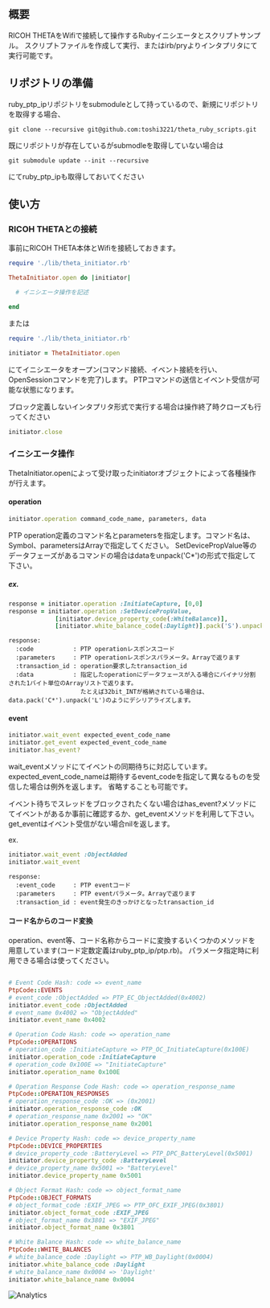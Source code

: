 ## 概要

RICOH THETAをWifiで接続して操作するRubyイニシエータとスクリプトサンプル。
スクリプトファイルを作成して実行、またはirb/pryよりインタプリタにて実行可能です。

## リポジトリの準備

ruby_ptp_ipリポジトリをsubmoduleとして持っているので、新規にリポジトリを取得する場合、

```
git clone --recursive git@github.com:toshi3221/theta_ruby_scripts.git
```

既にリポジトリが存在しているがsubmodleを取得していない場合は

```
git submodule update --init --recursive
```

にてruby_ptp_ipも取得しておいてください

## 使い方

### RICOH THETAとの接続

事前にRICOH THETA本体とWifiを接続しておきます。

```ruby
require './lib/theta_initiator.rb'

ThetaInitiator.open do |initiator|

  # イニシエータ操作を記述

end
```

または

```ruby
require './lib/theta_initiator.rb'

initiator = ThetaInitiator.open
```

にてイニシエータをオープン(コマンド接続、イベント接続を行い、OpenSessionコマンドを完了)します。
PTPコマンドの送信とイベント受信が可能な状態になります。

ブロック定義しないインタプリタ形式で実行する場合は操作終了時クローズも行ってください

```ruby
initiator.close
```

### イニシエータ操作

ThetaInitiator.openによって受け取ったinitiatorオブジェクトによって各種操作が行えます。

#### operation

```ruby
initiator.operation command_code_name, parameters, data
```

PTP operation定義のコマンド名とparametersを指定します。コマンド名は、Symbol、parametersはArrayで指定してください。
SetDevicePropValue等のデータフェーズがあるコマンドの場合はdataをunpack('C*')の形式で指定して下さい。

##### ex.

```ruby
response = initiator.operation :InitiateCapture, [0,0]
response = initiator.operation :SetDevicePropValue,
             [initiator.device_property_code(:WhiteBalance)],
             [initiator.white_balance_code(:Daylight)].pack('S').unpack('C*')
```

```
response:
  :code           : PTP operationレスポンスコード
  :parameters     : PTP operationレスポンスパラメータ。Arrayで返ります
  :transaction_id : operation要求したtransaction_id
  :data           : 指定したoperationにデータフェースが入る場合にバイナリ分割された1バイト単位のArrayリストで返ります。
                    たとえば32bit_INTが格納されている場合は、data.pack('C*').unpack('L')のようにデシリアライズします。
```

#### event

```ruby
initiator.wait_event expected_event_code_name
initiator.get_event expected_event_code_name
initiator.has_event?
```

wait_eventメソッドにてイベントの同期待ちに対応しています。expected_event_code_nameは期待するevent_codeを指定して異なるものを受信した場合は例外を返します。
省略することも可能です。

イベント待ちでスレッドをブロックされたくない場合はhas_event?メソッドにてイベントがあるか事前に確認するか、get_eventメソッドを利用して下さい。get_eventはイベント受信がない場合nilを返します。

ex.

```ruby
initiator.wait_event :ObjectAdded
initiator.wait_event
```

```
response:
  :event_code     : PTP eventコード
  :parameters     : PTP eventパラメータ。Arrayで返ります
  :transaction_id : event発生のきっかけとなったtransaction_id
```

#### コード名からのコード変換

operation、event等、コード名称からコードに変換するいくつかのメソッドを用意しています(コード定数定義はruby_ptp_ip/ptp.rb)。
パラメータ指定時に利用できる場合は使ってください。

```ruby

# Event Code Hash: code => event_name
PtpCode::EVENTS
# event_code :ObjectAdded => PTP_EC_ObjectAdded(0x4002)
initiator.event_code :ObjectAdded
# event_name 0x4002 => "ObjectAdded"
initiator.event_name 0x4002

# Operation Code Hash: code => operation_name
PtpCode::OPERATIONS
# operation_code :InitiateCapture => PTP_OC_InitiateCapture(0x100E)
initiator.operation_code :InitiateCapture
# operation_code 0x100E => "InitiateCapture"
initiator.operation_name 0x100E

# Operation Response Code Hash: code => operation_response_name
PtpCode::OPERATION_RESPONSES
# operation_response_code :OK => (0x2001)
initiator.operation_response_code :OK
# operation_response_name 0x2001 => "OK"
initiator.operation_response_name 0x2001

# Device Property Hash: code => device_property_name
PtpCode::DEVICE_PROPERTIES
# device_property_code :BatteryLevel => PTP_DPC_BatteryLevel(0x5001)
initiator.device_property_code :BatteryLevel
# device_property_name 0x5001 => "BatteryLevel"
initiator.device_property_name 0x5001

# Object Format Hash: code => object_format_name
PtpCode::OBJECT_FORMATS
# object_format_code :EXIF_JPEG => PTP_OFC_EXIF_JPEG(0x3801)
initiator.object_format_code :EXIF_JPEG
# object_format_name 0x3801 => "EXIF_JPEG"
initiator.object_format_name 0x3801

# White Balance Hash: code => white_balance_name
PtpCode::WHITE_BALANCES
# white_balance_code :Daylight => PTP_WB_Daylight(0x0004)
initiator.white_balance_code :Daylight
# white_balance_name 0x0004 => 'Daylight'
initiator.white_balance_name 0x0004

```

![Analytics](https://ga-beacon.appspot.com/UA-73311422-5/PTP-Ruby)

